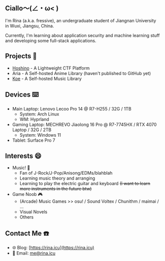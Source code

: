 ## Ciallo～(∠・ω< ) 

I'm Rina (a.k.a. fressive), an undergraduate student of Jiangnan University in Wuxi, Jiangsu, China.

Currently, I'm learning about application security and machine learning stuff and developing some full-stack applications. 

## Projects 📖

- [Hoshino](https://github.com/fressive/Hoshino) - A Lightweight CTF Platform
- Aria - A Self-hosted Anime Library (haven't published to GitHub yet)
- [Koe](https://github.com/fressive/koe-server) - A Self-hosted Music Library 

## Devices ⌨️ 

- Main Laptop: Lenovo Lecoo Pro 14 @ R7-H255 / 32G / 1TB
  - System: Arch Linux
  - WM: Hyprland
- Gaming Laptop: MECHREVO Jiaolong 16 Pro @ R7-7745HX / RTX 4070 Laptop / 32G / 2TB
  - System: Windows 11
- Tablet: Surface Pro 7

## Interests 😄

- Music! 🎵
  - Fan of J-Rock/J-Pop/Anisong/EDMs/blahblah
  - Learning music theory and arranging
  - Learning to play the electric guitar and keyboard ~~(I want to learn more instruments in the future btw)~~
- Game Noob 🎮
  - (Arcade) Music Games >> osu! / Sound Voltex / Chunithm / maimai / ...
  - Visual Novels
  - Others

## Contact Me ☎️

- 🌐 Blog: [https://rina.icu](https://rina.icu)
- 📧 Email: me@rina.icu
